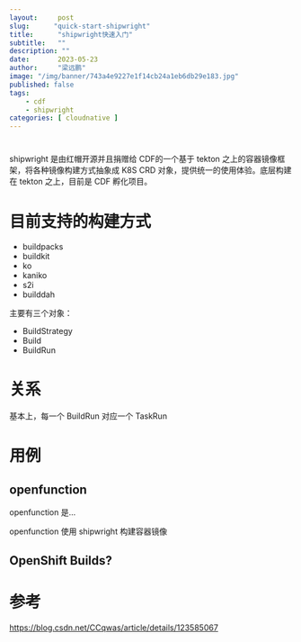 ```yaml
---
layout:     post 
slug:      "quick-start-shipwright"
title:      "shipwright快速入门"
subtitle:   ""
description: ""
date:       2023-05-23
author:     "梁远鹏"
image: "/img/banner/743a4e9227e1f14cb24a1eb6db29e183.jpg"
published: false
tags:
    - cdf
    - shipwright
categories: [ cloudnative ]
---    
```


# 

shipwright 是由红帽开源并且捐赠给 CDF的一个基于 tekton 之上的容器镜像框架，将各种镜像构建方式抽象成 K8S CRD 对象，提供统一的使用体验。底层构建在 tekton 之上，目前是 CDF 孵化项目。

# 目前支持的构建方式

- buildpacks
- buildkit
- ko
- kaniko
- s2i
- builddah

主要有三个对象：

- BuildStrategy
- Build
- BuildRun

# 关系

基本上，每一个 BuildRun 对应一个 TaskRun

# 用例

## openfunction

openfunction 是...

openfunction 使用 shipwright 构建容器镜像


## OpenShift Builds?



# 参考
https://blog.csdn.net/CCqwas/article/details/123585067
